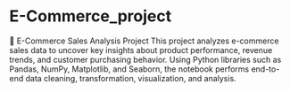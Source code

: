 # E-Commerce_project
🛒 E-Commerce Sales Analysis Project  This project analyzes e-commerce sales data to uncover key insights about product performance, revenue trends, and customer purchasing behavior. Using Python libraries such as Pandas, NumPy, Matplotlib, and Seaborn, the notebook performs end-to-end data cleaning, transformation, visualization, and analysis. 
